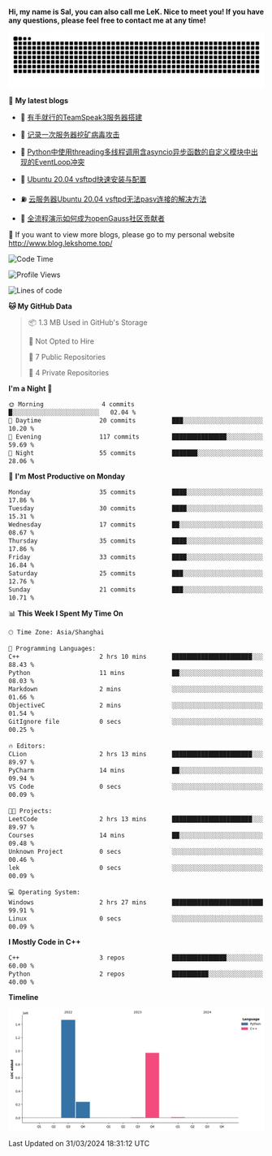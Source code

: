 **Hi, my name is Sal, you can also call me LeK. Nice to meet you! If you have any questions, please feel free to contact me at any time!**

![snake](https://raw.githubusercontent.com/LeKZzzz/LeKZzzz/output/github-contribution-grid-snake.svg)


👀 **My latest blogs**
<!-- BLOG-POST-LIST:START -->
- 🫣 [有手就行的TeamSpeak3服务器搭建](http://www.blog.lekshome.top/2024/03/08/teamspeak3-fu-wu-qi-da-jian/) 

- 🧐 [记录一次服务器挖矿病毒攻击](http://www.blog.lekshome.top/2024/03/08/ji-lu-yi-ci-fu-wu-qi-wa-kuang-bing-du-gong-ji/) 

- 🤖 [Python中使用threading多线程调用含asyncio异步函数的自定义模块中出现的EventLoop冲突](http://www.blog.lekshome.top/2024/03/07/python-zhong-shi-yong-threading-duo-xian-cheng-diao-yong-han-asyncio-yi-bu-han-shu-de-zi-ding-yi-mo-kuai-zhong-chu-xian-de-eventloop-chong-tu/) 

- 📝 [Ubuntu 20.04 vsftpd快速安装与配置](http://www.blog.lekshome.top/2024/03/07/ubuntu-20-04-vsftpd-kuai-su-an-zhuang-yu-pei-zhi/) 

- ⛽️ [云服务器Ubuntu 20.04 vsftpd无法pasv连接的解决方法](http://www.blog.lekshome.top/2024/03/07/yun-fu-wu-qi-ubuntu-20-04-vsftpd-wu-fa-pasv-lian-jie-de-jie-jue-fang-fa/) 

- 🦣 [全流程演示如何成为openGauss社区贡献者](http://www.blog.lekshome.top/2024/03/07/quan-liu-cheng-yan-shi-ru-he-cheng-wei-opengauss-she-qu-gong-xian-zhe/) 
<!-- BLOG-POST-LIST:END -->

🥰 If you want to view more blogs, please go to my personal website http://www.blog.lekshome.top/


<!--START_SECTION:waka-->
![Code Time](http://img.shields.io/badge/Code%20Time-199%20hrs%2039%20mins-blue)

![Profile Views](http://img.shields.io/badge/Profile%20Views-0-blue)

![Lines of code](https://img.shields.io/badge/From%20Hello%20World%20I%27ve%20Written-2.7%20million%20lines%20of%20code-blue)

**🐱 My GitHub Data** 

> 📦 1.3 MB Used in GitHub's Storage 
 > 
> 🚫 Not Opted to Hire
 > 
> 📜 7 Public Repositories 
 > 
> 🔑 4 Private Repositories 
 > 
**I'm a Night 🦉** 

```text
🌞 Morning                4 commits           █░░░░░░░░░░░░░░░░░░░░░░░░   02.04 % 
🌆 Daytime                20 commits          ███░░░░░░░░░░░░░░░░░░░░░░   10.20 % 
🌃 Evening                117 commits         ███████████████░░░░░░░░░░   59.69 % 
🌙 Night                  55 commits          ███████░░░░░░░░░░░░░░░░░░   28.06 % 
```
📅 **I'm Most Productive on Monday** 

```text
Monday                   35 commits          ████░░░░░░░░░░░░░░░░░░░░░   17.86 % 
Tuesday                  30 commits          ████░░░░░░░░░░░░░░░░░░░░░   15.31 % 
Wednesday                17 commits          ██░░░░░░░░░░░░░░░░░░░░░░░   08.67 % 
Thursday                 35 commits          ████░░░░░░░░░░░░░░░░░░░░░   17.86 % 
Friday                   33 commits          ████░░░░░░░░░░░░░░░░░░░░░   16.84 % 
Saturday                 25 commits          ███░░░░░░░░░░░░░░░░░░░░░░   12.76 % 
Sunday                   21 commits          ███░░░░░░░░░░░░░░░░░░░░░░   10.71 % 
```


📊 **This Week I Spent My Time On** 

```text
🕑︎ Time Zone: Asia/Shanghai

💬 Programming Languages: 
C++                      2 hrs 10 mins       ██████████████████████░░░   88.43 % 
Python                   11 mins             ██░░░░░░░░░░░░░░░░░░░░░░░   08.03 % 
Markdown                 2 mins              ░░░░░░░░░░░░░░░░░░░░░░░░░   01.66 % 
ObjectiveC               2 mins              ░░░░░░░░░░░░░░░░░░░░░░░░░   01.54 % 
GitIgnore file           0 secs              ░░░░░░░░░░░░░░░░░░░░░░░░░   00.25 % 

🔥 Editors: 
CLion                    2 hrs 13 mins       ██████████████████████░░░   89.97 % 
PyCharm                  14 mins             ██░░░░░░░░░░░░░░░░░░░░░░░   09.94 % 
VS Code                  0 secs              ░░░░░░░░░░░░░░░░░░░░░░░░░   00.09 % 

🐱‍💻 Projects: 
LeetCode                 2 hrs 13 mins       ██████████████████████░░░   89.97 % 
Courses                  14 mins             ██░░░░░░░░░░░░░░░░░░░░░░░   09.48 % 
Unknown Project          0 secs              ░░░░░░░░░░░░░░░░░░░░░░░░░   00.46 % 
lek                      0 secs              ░░░░░░░░░░░░░░░░░░░░░░░░░   00.09 % 

💻 Operating System: 
Windows                  2 hrs 27 mins       █████████████████████████   99.91 % 
Linux                    0 secs              ░░░░░░░░░░░░░░░░░░░░░░░░░   00.09 % 
```

**I Mostly Code in C++** 

```text
C++                      3 repos             ███████████████░░░░░░░░░░   60.00 % 
Python                   2 repos             ██████████░░░░░░░░░░░░░░░   40.00 % 
```



**Timeline**

![Lines of Code chart](https://raw.githubusercontent.com/LeKZzzz/LeKZzzz/master/assets/bar_graph.png)


 Last Updated on 31/03/2024 18:31:12 UTC
<!--END_SECTION:waka-->

